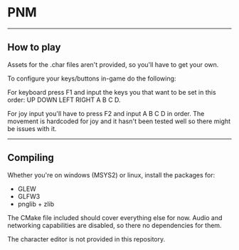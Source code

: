 # PNM #

-----------------------
## How to play ##

Assets for the .char files aren't provided, so you'll have to get your own.

To configure your keys/buttons in-game do the following:

For keyboard press F1 and input the keys you that want to be set in this order: 
UP DOWN LEFT RIGHT A B C D.

For joy input you'll have to press F2 and input A B C D in order.
The movement is hardcoded for joy and it hasn't been tested well so there might be issues with it.

-----------------------
## Compiling ##
Whether you're on windows (MSYS2) or linux, install the packages for:

* GLEW
* GLFW3
* pnglib + zlib

The CMake file included should cover everything else for now.
Audio and networking capabilities are disabled, so there no dependencies for them.

The character editor is not provided in this repository.
